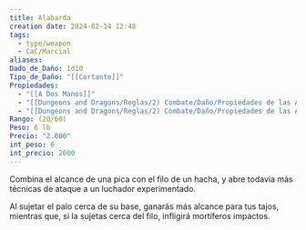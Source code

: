 ```yaml
---
title: Alabarda
creation date: 2024-02-14 12:48
tags:
  - type/weapon
  - CaC/Marcial
aliases: 
Dado_de_Daño: 1d10
Tipo_de_Daño: "[[Cortante]]"
Propiedades:
  - "[[A Dos Manos]]"
  - "[[Dungeons and Dragons/Reglas/2) Combate/Daño/Propiedades de las Armas/Alcance]]"
  - "[[Dungeons and Dragons/Reglas/2) Combate/Daño/Propiedades de las Armas/Pesada]]"
Rango: (20/60)
Peso: 6 lb
Precio: "2.000"
int_peso: 6
int_precio: 2000
---
```

Combina el alcance de una pica con el filo de un hacha, y abre todavía más técnicas de
ataque a un luchador experimentado.

Al sujetar el palo cerca de su base, ganarás más alcance para tus tajos, mientras que, si la sujetas cerca del filo, infligirá mortíferos impactos.
